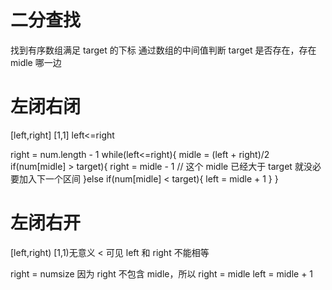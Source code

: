 # 二分查找

找到有序数组满足 target 的下标
通过数组的中间值判断 target 是否存在，存在 midle 哪一边

# 左闭右闭

[left,right] [1,1] left<=right

right = num.length - 1
while(left<=right){
midle = (left + right)/2
if(num[midle] > target){
right = midle - 1 // 这个 midle 已经大于 target 就没必要加入下一个区间
}else if(num[midle] < target){
left = midle + 1
}
}

# 左闭右开

[left,right) [1,1)无意义 < 可见 left 和 right 不能相等

right = numsize
因为 right 不包含 midle，所以
right = midle
left = midle + 1
